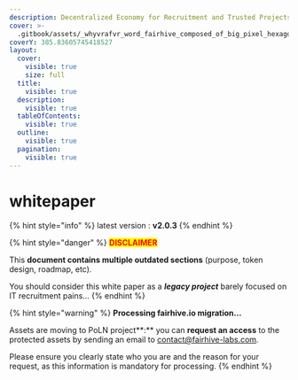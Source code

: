 ```yaml
---
description: Decentralized Economy for Recruitment and Trusted Projects
cover: >-
  .gitbook/assets/_whyvrafvr_word_fairhive_composed_of_big_pixel_hexagon_big_pixe_df5fd041-4855-4b42-a373-78907550f69e.png
coverY: 385.83605745418527
layout:
  cover:
    visible: true
    size: full
  title:
    visible: true
  description:
    visible: true
  tableOfContents:
    visible: true
  outline:
    visible: true
  pagination:
    visible: true
---
```


# whitepaper

{% hint style="info" %}
latest version : **v2.0.3**
{% endhint %}

{% hint style="danger" %}
<mark style="color:red;">**DISCLAIMER**</mark>

This **document contains multiple outdated sections** (purpose, token design, roadmap, etc).

You should consider this white paper as a _**legacy project**_ barely focused on IT recruitment pains...
{% endhint %}

{% hint style="warning" %}
**Processing fairhive.io migration...**



Assets are moving to PoLN project**:** you can **request an access** to the protected assets by sending an email to contact@fairhive-labs.com.

Please ensure you clearly state who you are and the reason for your request, as this information is mandatory for processing.
{% endhint %}
